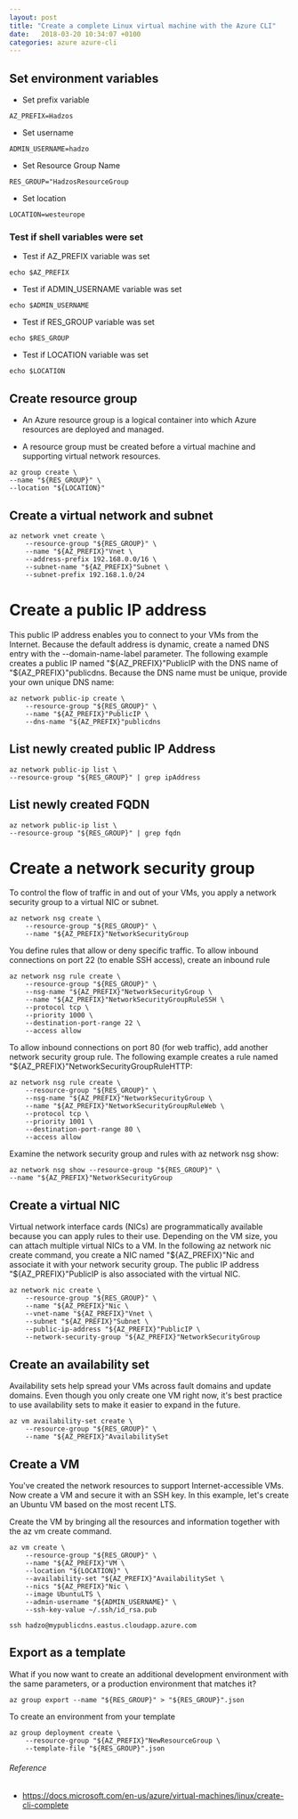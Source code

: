 ```yaml
---
layout: post
title: "Create a complete Linux virtual machine with the Azure CLI"
date:   2018-03-20 10:34:07 +0100
categories: azure azure-cli
---
```

## Set environment variables

* Set prefix variable

````
AZ_PREFIX=Hadzos
````
* Set username

````
ADMIN_USERNAME=hadzo
````

* Set Resource Group Name

````
RES_GROUP="HadzosResourceGroup
````

* Set location

````
LOCATION=westeurope
````

### Test if shell variables were set

* Test if AZ_PREFIX variable was set

````
echo $AZ_PREFIX
````

* Test if ADMIN_USERNAME variable was set

````
echo $ADMIN_USERNAME
````


* Test if RES_GROUP variable was set

```
echo $RES_GROUP
````

* Test if LOCATION variable was set

````
echo $LOCATION
````


## Create resource group

* An Azure resource group is a logical container into which Azure resources are deployed and managed.

* A resource group must be created before a virtual machine and supporting virtual network resources.

````
az group create \
--name "${RES_GROUP}" \
--location "${LOCATION}"
````

## Create a virtual network and subnet

````
az network vnet create \
    --resource-group "${RES_GROUP}" \
    --name "${AZ_PREFIX}"Vnet \
    --address-prefix 192.168.0.0/16 \
    --subnet-name "${AZ_PREFIX}"Subnet \
    --subnet-prefix 192.168.1.0/24
````
# Create a public IP address

This public IP address enables you to connect to your VMs from the Internet. Because the default address is dynamic, create a named DNS entry with the --domain-name-label parameter. The following example creates a public IP named "${AZ_PREFIX}"PublicIP with the DNS name of "${AZ_PREFIX}"publicdns. Because the DNS name must be unique, provide your own unique DNS name:


````
az network public-ip create \
    --resource-group "${RES_GROUP}" \
    --name "${AZ_PREFIX}"PublicIP \
    --dns-name "${AZ_PREFIX}"publicdns
````

## List newly created public IP Address

````
az network public-ip list \
--resource-group "${RES_GROUP}" | grep ipAddress
````

## List newly created FQDN

````
az network public-ip list \
--resource-group "${RES_GROUP}" | grep fqdn
````


# Create a network security group

To control the flow of traffic in and out of your VMs, you apply a network security group to a virtual NIC or subnet.

````
az network nsg create \
    --resource-group "${RES_GROUP}" \
    --name "${AZ_PREFIX}"NetworkSecurityGroup
````

You define rules that allow or deny specific traffic. To allow inbound connections on port 22 (to enable SSH access), create an inbound rule


````
az network nsg rule create \
    --resource-group "${RES_GROUP}" \
    --nsg-name "${AZ_PREFIX}"NetworkSecurityGroup \
    --name "${AZ_PREFIX}"NetworkSecurityGroupRuleSSH \
    --protocol tcp \
    --priority 1000 \
    --destination-port-range 22 \
    --access allow
````

To allow inbound connections on port 80 (for web traffic), add another network security group rule. The following example creates a rule named "${AZ_PREFIX}"NetworkSecurityGroupRuleHTTP:


````
az network nsg rule create \
    --resource-group "${RES_GROUP}" \
    --nsg-name "${AZ_PREFIX}"NetworkSecurityGroup \
    --name "${AZ_PREFIX}"NetworkSecurityGroupRuleWeb \
    --protocol tcp \
    --priority 1001 \
    --destination-port-range 80 \
    --access allow
````

Examine the network security group and rules with az network nsg show:


````
az network nsg show --resource-group "${RES_GROUP}" \
--name "${AZ_PREFIX}"NetworkSecurityGroup
````


## Create a virtual NIC

Virtual network interface cards (NICs) are programmatically available because you can apply rules to their use. Depending on the VM size, you can attach multiple virtual NICs to a VM. In the following az network nic create command, you create a NIC named "${AZ_PREFIX}"Nic and associate it with your network security group. The public IP address "${AZ_PREFIX}"PublicIP is also associated with the virtual NIC.

````
az network nic create \
    --resource-group "${RES_GROUP}" \
    --name "${AZ_PREFIX}"Nic \
    --vnet-name "${AZ_PREFIX}"Vnet \
    --subnet "${AZ_PREFIX}"Subnet \
    --public-ip-address "${AZ_PREFIX}"PublicIP \
    --network-security-group "${AZ_PREFIX}"NetworkSecurityGroup
````

## Create an availability set


Availability sets help spread your VMs across fault domains and update domains. Even though you only create one VM right now, it's best practice to use availability sets to make it easier to expand in the future.


````
az vm availability-set create \
    --resource-group "${RES_GROUP}" \
    --name "${AZ_PREFIX}"AvailabilitySet
````

## Create a VM

You've created the network resources to support Internet-accessible VMs. Now create a VM and secure it with an SSH key. In this example, let's create an Ubuntu VM based on the most recent LTS.

Create the VM by bringing all the resources and information together with the az vm create command.


````
az vm create \
    --resource-group "${RES_GROUP}" \
    --name "${AZ_PREFIX}"VM \
    --location "${LOCATION}" \
    --availability-set "${AZ_PREFIX}"AvailabilitySet \
    --nics "${AZ_PREFIX}"Nic \
    --image UbuntuLTS \
    --admin-username "${ADMIN_USERNAME}" \
    --ssh-key-value ~/.ssh/id_rsa.pub
````

````
ssh hadzo@mypublicdns.eastus.cloudapp.azure.com
````

## Export as a template

What if you now want to create an additional development environment with the same parameters, or a production environment that matches it?


````
az group export --name "${RES_GROUP}" > "${RES_GROUP}".json
````

To create an environment from your template

````
az group deployment create \
    --resource-group "${AZ_PREFIX}"NewResourceGroup \
    --template-file "${RES_GROUP}".json
````

###### Reference

* https://docs.microsoft.com/en-us/azure/virtual-machines/linux/create-cli-complete

